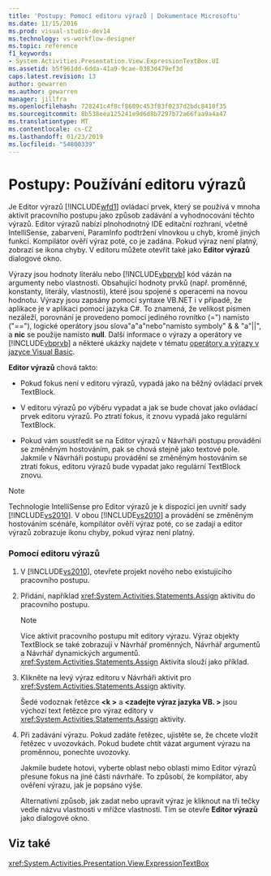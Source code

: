 ```yaml
---
title: 'Postupy: Pomocí editoru výrazů | Dokumentace Microsoftu'
ms.date: 11/15/2016
ms.prod: visual-studio-dev14
ms.technology: vs-workflow-designer
ms.topic: reference
f1_keywords:
- System.Activities.Presentation.View.ExpressionTextBox.UI
ms.assetid: b5f961dd-6dda-41a9-9cae-0383d479ef3d
caps.latest.revision: 13
author: gewarren
ms.author: gewarren
manager: jillfra
ms.openlocfilehash: 728241c4f8cf8609c453f83f0237d2bdc8410f35
ms.sourcegitcommit: 8b538eea125241e9d6d8b7297b72a66faa9a4a47
ms.translationtype: MT
ms.contentlocale: cs-CZ
ms.lasthandoff: 01/23/2019
ms.locfileid: "54800339"
---
```

# <a name="how-to-use-the-expression-editor"></a>Postupy: Používání editoru výrazů
Je Editor výrazů [!INCLUDE[wfd1](../includes/wfd1-md.md)] ovládací prvek, který se používá v mnoha aktivit pracovního postupu jako způsob zadávání a vyhodnocování těchto výrazů. Editor výrazů nabízí plnohodnotný IDE editační rozhraní, včetně IntelliSense, zabarvení, ParamInfo podtržení vlnovkou u chyb, kromě jiných funkcí. Kompilátor ověří výraz poté, co je zadána. Pokud výraz není platný, zobrazí se ikona chyby. V editoru můžete otevřít také jako **Editor výrazů** dialogové okno.  
  
 Výrazy jsou hodnoty literálu nebo [!INCLUDE[vbprvb](../includes/vbprvb-md.md)] kód vázán na argumenty nebo vlastnosti. Obsahující hodnoty prvků (např. proměnné, konstanty, literály, vlastnosti), které jsou spojené s operacemi na novou hodnotu. Výrazy jsou zapsány pomocí syntaxe VB.NET i v případě, že aplikace je v aplikaci pomocí jazyka C#. To znamená, že velikost písmen nezáleží, porovnání je provedeno pomocí jediného rovnítko (=") namísto ("=="), logické operátory jsou slova"a"a"nebo"namísto symboly" & & "a"&#124;&#124;", a **nic**  se použije namísto **null**. Další informace o výrazy a operátory ve [!INCLUDE[vbprvb](../includes/vbprvb-md.md)] a některé ukázky najdete v tématu [operátory a výrazy v jazyce Visual Basic](http://go.microsoft.com/fwlink/?LinkId=186818).  
  
 **Editor výrazů** chová takto:  
  
-   Pokud fokus není v editoru výrazů, vypadá jako na běžný ovládací prvek TextBlock.  
  
-   V editoru výrazů po výběru vypadat a jak se bude chovat jako ovládací prvek editoru výrazů. Po ztratí fokus, it znovu vypadá jako regulární TextBlock.  
  
-   Pokud vám soustředit se na Editor výrazů v Návrháři postupu provádění se změněným hostováním, pak se chová stejně jako textové pole. Jakmile v Návrháři postupu provádění se změněným hostováním se ztratí fokus, editoru výrazů bude vypadat jako regulární TextBlock znovu.  
  
> [!NOTE]
>  Technologie IntelliSense pro Editor výrazů je k dispozici jen uvnitř sady [!INCLUDE[vs2010](../includes/vs2010-md.md)]. V obou [!INCLUDE[vs2010](../includes/vs2010-md.md)] a provádění se změněným hostováním scénáře, kompilátor ověří výraz poté, co se zadají a editor výrazů zobrazuje ikonu chyby, pokud výraz není platný.  
  
### <a name="using-the-expression-editor"></a>Pomocí editoru výrazů  
  
1.  V [!INCLUDE[vs2010](../includes/vs2010-md.md)], otevřete projekt nového nebo existujícího pracovního postupu.  
  
2.  Přidání, například <xref:System.Activities.Statements.Assign> aktivitu do pracovního postupu.  
  
    > [!NOTE]
    >  Více aktivit pracovního postupu mít editory výrazu. Výraz objekty TextBlock se také zobrazují v Návrhář proměnných, Návrhář argumentů a Návrhář dynamických argumentů. <xref:System.Activities.Statements.Assign> Aktivita slouží jako příklad.  
  
3.  Klikněte na levý výraz editoru v Návrháři aktivit pro <xref:System.Activities.Statements.Assign> aktivity.  
  
     Šedé vodoznak řetězce  **\<k >** a  **\<zadejte výraz jazyka VB. >** jsou výchozí text řetězce pro výraz editory v <xref:System.Activities.Statements.Assign> aktivity.  
  
4.  Při zadávání výrazu. Pokud zadáte řetězec, ujistěte se, že chcete vložit řetězec v uvozovkách. Pokud budete chtít vázat argument výrazu na proměnnou, ponechte uvozovky.  
  
     Jakmile budete hotovi, vyberte oblast nebo oblasti mimo Editor výrazů přesune fokus na jiné části návrháře. To způsobí, že kompilátor, aby ověření výrazu, jak je popsáno výše.  
  
     Alternativní způsob, jak zadat nebo upravit výraz je kliknout na tři tečky vedle názvu vlastnosti v mřížce vlastností. Tím se otevře **Editor výrazů** jako dialogové okno.  
  
## <a name="see-also"></a>Viz také  
 <xref:System.Activities.Presentation.View.ExpressionTextBox>